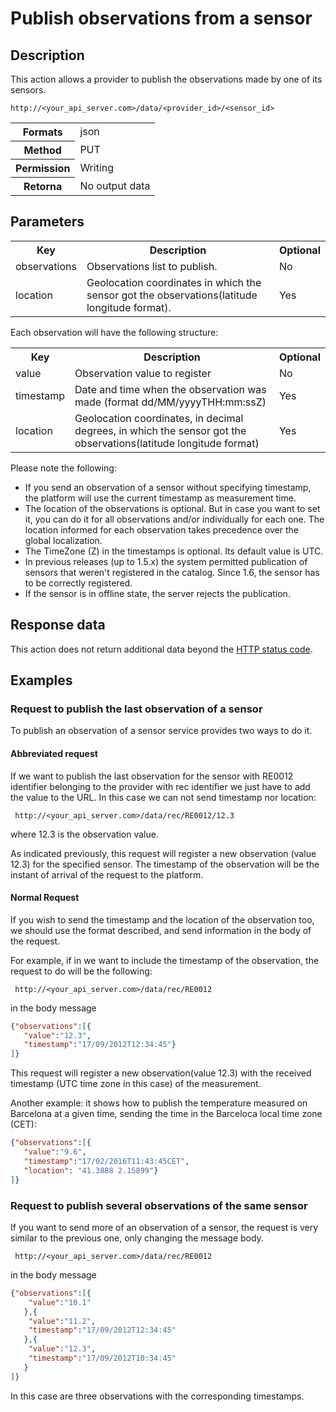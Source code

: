 Publish observations from a sensor
==================================

## Description

This action allows a provider to publish the observations made by one of its sensors.

```
http://<your_api_server.com>/data/<provider_id>/<sensor_id>
```

<table>
	<tbody>
		<tr>
			<th>Formats</th>
			<td>json</td>
		</tr>
		<tr>
			<th>Method</th>
			<td>PUT</td>
		</tr>
		<tr>
			<th>Permission</th>
			<td>Writing</td>
		</tr>
		<tr>
			<th>Retorna</th>
			<td>No output data</td>
		</tr>
	</tbody>
</table>

## Parameters

<table>
	<tbody>
		<tr>
			<th>Key</th>
			<th>Description</th>
			<th>Optional</th>
		</tr>
		<tr>
			<td>observations</td>
			<td>Observations list to publish.</td>
			<td>No</td>
		</tr>
		<tr>
			<td>location</td>
			<td>Geolocation coordinates in which the sensor got the observations(latitude longitude format).</td>
			<td>Yes</td>
		</tr>
	</tbody>
</table>

Each observation will have the following structure:

<table>
	<tbody>
		<tr>
			<th>Key</th>
			<th>Description</th>
			<th>Optional</th>
		</tr>
		<tr>
			<td>value</td>
			<td>Observation value to register</td>
			<td>No</td>
		</tr>
		<tr>
			<td>timestamp</td>
			<td>Date and time when the observation was made (format dd/MM/yyyyTHH:mm:ssZ)</td>
			<td>Yes</td>
		</tr>
		<tr>
			<td>location</td>
			<td>Geolocation coordinates, in decimal degrees, in which the sensor got the observations(latitude longitude format)</td>
			<td>Yes</td>
		</tr>
	</tbody>
</table>

Please note the following:

* If you send an observation of a sensor without specifying timestamp, the platform will use the current timestamp as measurement time.
* The location of the observations is optional. But in case you want to set it, you can do it for all observations and/or individually for each one. The location informed for each observation takes precedence over the global localization.
* The TimeZone (Z) in the timestamps is optional. Its default value is UTC.
* In previous releases (up to 1.5.x) the system permitted publication of sensors that weren't registered in the catalog. Since 1.6, the sensor has to be correctly registered.
* If the sensor is in offline state, the server rejects the publication.

## Response data

This action does not return additional data beyond the [HTTP status code](../../general_model.html#reply).

## Examples

### Request to publish the last observation of a sensor

To publish an observation of a sensor service provides two ways to do it.

#### Abbreviated request

If we want to publish the last observation for the sensor with RE0012 identifier belonging to the provider with rec identifier we just have to add the value to the URL. In this case we can not send timestamp nor location:

```
 http://<your_api_server.com>/data/rec/RE0012/12.3
```

where 12.3 is the observation value.

As indicated previously, this request will register a new observation (value 12.3) for the specified sensor. The timestamp of the observation will be the instant of arrival of the request to the platform.

#### Normal Request

If you wish to send the timestamp and the location of the observation too, we should use the format described, and send information in the body of the request.

For example, if in we want to include the timestamp of the observation, the request to do will be the following:

```
 http://<your_api_server.com>/data/rec/RE0012
```

in the body message

```json
{"observations":[{
   "value":"12.3",
   "timestamp":"17/09/2012T12:34:45"}
]}
```

This request will register a new observation(value 12.3) with the received timestamp (UTC time zone in this case) of the measurement.

Another example: it shows how to publish the temperature measured on Barcelona at a given time, sending the time in the Barceloca local time zone (CET):

```json
{"observations":[{
   "value":"9.6",
   "timestamp":"17/02/2016T11:43:45CET",
   "location": "41.3888 2.15899"}
]}
```

### Request to publish several observations of the same sensor

If you want to send more of an observation of a sensor, the request is very similar to the previous one, only changing the message body.

```
 http://<your_api_server.com>/data/rec/RE0012
```

in the body message

```json
{"observations":[{
    "value":"10.1"
   },{
    "value":"11.2",
    "timestamp":"17/09/2012T12:34:45"
   },{
    "value":"12.3",
    "timestamp":"17/09/2012T10:34:45"
   }
]}
```

In this case are three observations with the corresponding timestamps.
